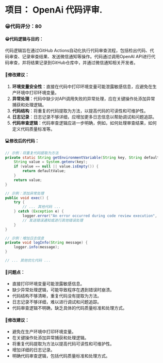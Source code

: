 # 项目： OpenAi 代码评审.
### 😀代码评分：80
#### 😀代码逻辑与目的：
代码逻辑旨在通过GitHub Actions自动化执行代码审查流程，包括检出代码、代码审查、记录审查结果、发送微信通知等操作。代码通过调用OpenAI API进行代码审查，并将结果记录到GitHub仓库中，并通过微信通知相关开发者。

#### 🎯修改建议：
1. **环境变量安全性**：直接在代码中打印环境变量可能泄露敏感信息，应避免在生产环境中打印环境变量。
2. **异常处理**：代码中缺少对API调用失败的异常处理，应在关键操作处添加异常捕获和处理逻辑。
3. **代码结构**：将重复的代码提取为方法，以提高代码的可读性和可维护性。
4. **日志记录**：日志记录不够详细，应增加更多日志信息以帮助调试和问题追踪。
5. **代码审查逻辑**：代码审查逻辑应进一步明确，例如，如何处理审查结果，如何定义代码质量标准等。

#### 💻修改后的代码：
```java
// 示例：将重复代码提取为方法
private static String getEnvironmentVariable(String key, String defaultValue) {
    String value = System.getenv(key);
    if (value == null || value.isEmpty()) {
        return defaultValue;
    }
    return value;
}

// 示例：添加异常处理
public void exec() {
    try {
        // ... 其他代码 ...
    } catch (Exception e) {
        logger.error("An error occurred during code review execution", e);
        // 发送错误通知或进行其他错误处理
    }
}

// 示例：增加日志信息
private void logInfo(String message) {
    logger.info(message);
}

// ... 其他优化代码 ...
```

#### 🤔问题点：
- 直接打印环境变量可能泄露敏感信息。
- 缺少异常处理逻辑，可能导致程序在遇到错误时崩溃。
- 代码结构不够清晰，重复代码没有提取为方法。
- 日志记录不够详细，难以进行调试和问题追踪。
- 代码审查逻辑不明确，缺乏具体的代码质量标准和处理方式。

#### 🎯修改建议：
- 避免在生产环境中打印环境变量。
- 在关键操作处添加异常捕获和处理逻辑。
- 将重复代码提取为方法以提高代码可读性和可维护性。
- 增加详细的日志记录。
- 明确代码审查逻辑，包括代码质量标准和处理方式。
